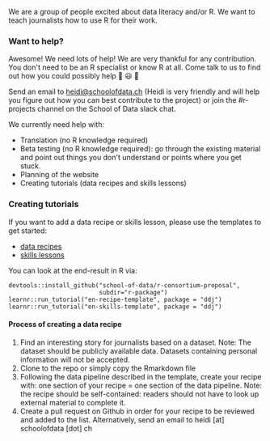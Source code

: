 We are a group of people excited about data literacy and/or R. We want to teach journalists how to use R for their work.

### Want to help?
Awesome! We need lots of help!
We are very thankful for any contribution. You don't need to be an R specialist or know R at all. 
Come talk to us to find out how you could possibly help :cake: :smiley: :clap:
 
Send an email to heidi@schoolofdata.ch (Heidi is very friendly and will help you figure out how you 
can best contribute to the project) or join the #r-projects channel on the School of Data slack chat.
 
We currently need help with:
 
 - Translation (no R knowledge required)
 - Beta testing (no R knowledge required): go through the existing material and point out 
 things you don't understand or points where you get stuck.
 - Planning of the website
 - Creating tutorials (data recipes and skills lessons)
 
 ### Creating tutorials
 If you want to add a data recipe or skills lesson, please use the templates to get started:
 
- [data recipes](https://github.com/school-of-data/r-consortium-proposal/tree/master/r-package/inst/tutorials/en-recipe-template)
- [skills lessons](https://github.com/school-of-data/r-consortium-proposal/tree/master/r-package/inst/tutorials/en-skills-template)

You can look at the end-result in R via:
```
devtools::install_github("school-of-data/r-consortium-proposal", 
                         subdir="r-package")
learnr::run_tutorial("en-recipe-template", package = "ddj")
learnr::run_tutorial("en-skills-template", package = "ddj")
```

#### Process of creating a data recipe

1. Find an interesting story for journalists based on a dataset. Note: The dataset should be publicly available data. Datasets containing personal information will not be accepted.
2. Clone to the repo or simply copy the Rmarkdown file
3. Following the data pipeline described in the template, create your recipe with: one section of your recipe = one section of the data pipeline. Note: the recipe should be self-contained: readers should not have to look up external material to complete it.
4. Create a pull request on Github in order for your recipe to be reviewed and added to the list. Alternatively, send an email to heidi [at] schoolofdata [dot] ch

